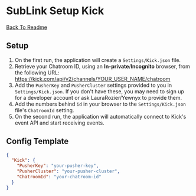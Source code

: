 # SubLink Setup Kick

[Back To Readme](../../README.md)

## Setup

1. On the first run, the application will create a `Settings/Kick.json` file.
2. Retrieve your Chatroom ID, using an **In-private**/**Incognito** browser, from the following URL: https://kick.com/api/v2/channels/YOUR_USER_NAME/chatroom
3. Add the `PusherKey` and `PusherCluster` settings provided to you in `Settings/Kick.json`. If you don't have these, you may need to sign up for a developer account or ask LauraRozier/Yewnyx to provide them.
4. Add the numbers behind `id` in your browser to the `Settings/Kick.json` file's `ChatroomId` setting.
5. On the second run, the application will automatically connect to Kick's event API and start receiving events.

## Config Template

```json
{
  "Kick": {
    "PusherKey": "your-pusher-key",
    "PusherCluster": "your-pusher-cluster",
    "ChatroomId": "your-chatroom-id"
  }
}
```
